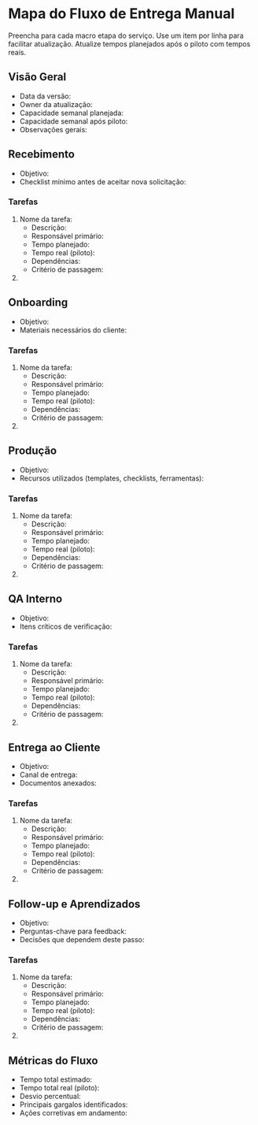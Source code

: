 # Mapa do Fluxo de Entrega Manual

Preencha para cada macro etapa do serviço. Use um item por linha para facilitar atualização. Atualize tempos planejados após o piloto com tempos reais.

## Visão Geral

- Data da versão:
- Owner da atualização:
- Capacidade semanal planejada:
- Capacidade semanal após piloto:
- Observações gerais:

## Recebimento

- Objetivo:
- Checklist mínimo antes de aceitar nova solicitação:

### Tarefas

1. Nome da tarefa:
   - Descrição:
   - Responsável primário:
   - Tempo planejado:
   - Tempo real (piloto):
   - Dependências:
   - Critério de passagem:
2.

## Onboarding

- Objetivo:
- Materiais necessários do cliente:

### Tarefas

1. Nome da tarefa:
   - Descrição:
   - Responsável primário:
   - Tempo planejado:
   - Tempo real (piloto):
   - Dependências:
   - Critério de passagem:
2.

## Produção

- Objetivo:
- Recursos utilizados (templates, checklists, ferramentas):

### Tarefas

1. Nome da tarefa:
   - Descrição:
   - Responsável primário:
   - Tempo planejado:
   - Tempo real (piloto):
   - Dependências:
   - Critério de passagem:
2.

## QA Interno

- Objetivo:
- Itens críticos de verificação:

### Tarefas

1. Nome da tarefa:
   - Descrição:
   - Responsável primário:
   - Tempo planejado:
   - Tempo real (piloto):
   - Dependências:
   - Critério de passagem:
2.

## Entrega ao Cliente

- Objetivo:
- Canal de entrega:
- Documentos anexados:

### Tarefas

1. Nome da tarefa:
   - Descrição:
   - Responsável primário:
   - Tempo planejado:
   - Tempo real (piloto):
   - Dependências:
   - Critério de passagem:
2.

## Follow-up e Aprendizados

- Objetivo:
- Perguntas-chave para feedback:
- Decisões que dependem deste passo:

### Tarefas

1. Nome da tarefa:
   - Descrição:
   - Responsável primário:
   - Tempo planejado:
   - Tempo real (piloto):
   - Dependências:
   - Critério de passagem:
2.

## Métricas do Fluxo

- Tempo total estimado:
- Tempo total real (piloto):
- Desvio percentual:
- Principais gargalos identificados:
- Ações corretivas em andamento:
